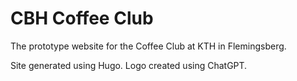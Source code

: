 # CBH Coffee Club

The prototype website for the Coffee Club at KTH in Flemingsberg.

Site generated using Hugo. Logo created using ChatGPT.

